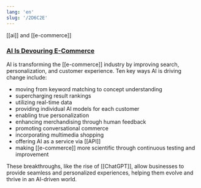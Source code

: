 ```yaml
---
lang: 'en'
slug: '/2D6C2E'
---
```


[[ai]] and [[e-commerce]]

### [AI Is Devouring E-Commerce](https://hackernoon.com/ai-is-devouring-e-commerce?source=rss)

AI is transforming the [[e-commerce]] industry by improving search, personalization, and customer experience. Ten key ways AI is driving change include:

- moving from keyword matching to concept understanding
- supercharging result rankings
- utilizing real-time data
- providing individual AI models for each customer
- enabling true personalization
- enhancing merchandising through human feedback
- promoting conversational commerce
- incorporating multimedia shopping
- offering AI as a service via [[API]]
- making [[e-commerce]] more scientific through continuous testing and improvement

These breakthroughs, like the rise of [[ChatGPT]], allow businesses to provide seamless and personalized experiences, helping them evolve and thrive in an AI-driven world.
